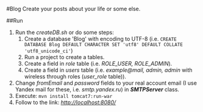 #Blog
Create your posts about your life or some else.

##Run
1. Run the *createDB.sh* or do some steps:
    1. Create a database 'Blog' with encoding to UTF-8 (i.e. `CREATE DATABASE Blog DEFAULT CHARACTER SET 'utf8' DEFAULT COLLATE 'utf8_unicode_ci'`)
    2. Run a project to create a tables.
    3. Create a field in *role* table (i.e. *ROLE_USER, ROLE_ADMIN*).
    4. Create a field in *users* table (i.e. *example@mail, admin, admin* with wireless through roles (*user_role* table)).
2. Change *fromEmail* and *password* fields to your real account email (I use Yandex mail for these, i.e. *smtp.yandex.ru*) in ***SMTPServer*** class.
3. Execute: `mvn install tomcat7:run-war`
4. Follow to the link: [_http://localhost:8080/_](http://localhost:8080")